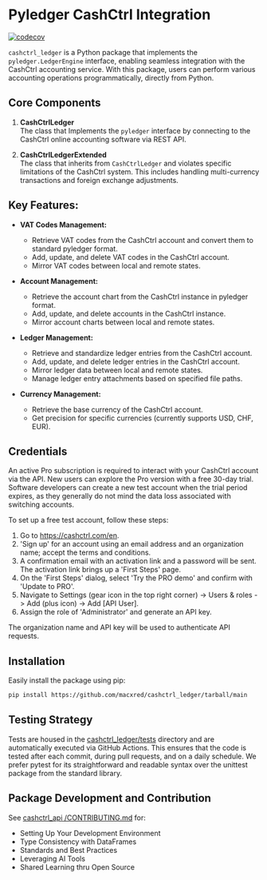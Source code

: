 # Pyledger CashCtrl Integration

[![codecov](https://codecov.io/gh/macxred/cashctrl_ledger/branch/main/graph/badge.svg)](https://codecov.io/gh/macxred/cashctrl_ledger)

`cashctrl_ledger` is a Python package that implements the `pyledger.LedgerEngine`
interface, enabling seamless integration with the CashCtrl accounting service. With this package,
users can perform various accounting operations programmatically, directly from Python.

## Core Components

1. **CashCtrlLedger**\
The class that Implements the `pyledger` interface by connecting to the CashCtrl online accounting software via REST API.

2. **CashCtrlLedgerExtended**\
The class that inherits from `CashCtrlLedger` and violates specific limitations of the CashCtrl system.
This includes handling multi-currency transactions and foreign exchange adjustments.

## Key Features:
- **VAT Codes Management:**
  - Retrieve VAT codes from the CashCtrl account and convert them to standard pyledger format.
  - Add, update, and delete VAT codes in the CashCtrl account.
  - Mirror VAT codes between local and remote states.

- **Account Management:**
  - Retrieve the account chart from the CashCtrl instance in pyledger format.
  - Add, update, and delete accounts in the CashCtrl instance.
  - Mirror account charts between local and remote states.

- **Ledger Management:**
  - Retrieve and standardize ledger entries from the CashCtrl account.
  - Add, update, and delete ledger entries in the CashCtrl account.
  - Mirror ledger data between local and remote states.
  - Manage ledger entry attachments based on specified file paths.

- **Currency Management:**
  - Retrieve the base currency of the CashCtrl account.
  - Get precision for specific currencies (currently supports USD, CHF, EUR).

## Credentials

An active Pro subscription is required to interact with your CashCtrl account
via the API. New users can explore the Pro version with a free 30-day trial.
Software developers can create a new test account when the trial period
expires, as they generally do not mind the data loss associated with switching
accounts.

To set up a free test account, follow these steps:

1. Go to https://cashctrl.com/en.
2. 'Sign up' for an account using an email address and an organization name;
    accept the terms and conditions.
3. A confirmation email with an activation link and a password will be sent.
    The activation link brings up a 'First Steps' page.
4. On the 'First Steps' dialog, select 'Try the PRO demo' and
   confirm with 'Update to PRO'.
5. Navigate to Settings (gear icon in the top right corner) ->
   Users & roles -> Add (plus icon) -> Add [API User].
6. Assign the role of 'Administrator' and generate an API key.

The organization name and API key will be used to authenticate API requests.

## Installation

Easily install the package using pip:

```bash
pip install https://github.com/macxred/cashctrl_ledger/tarball/main
```

## Testing Strategy

Tests are housed in the [cashctrl_ledger/tests](tests) directory and are automatically
executed via GitHub Actions. This ensures that the code is tested after each
commit, during pull requests, and on a daily schedule. We prefer pytest for its
straightforward and readable syntax over the unittest package from the standard
library.


## Package Development and Contribution

See [cashctrl_api /CONTRIBUTING.md](https://github.com/macxred/cashctrl_api/blob/main/CONTRIBUTING.md) for:

- Setting Up Your Development Environment
- Type Consistency with DataFrames
- Standards and Best Practices
- Leveraging AI Tools
- Shared Learning thru Open Source